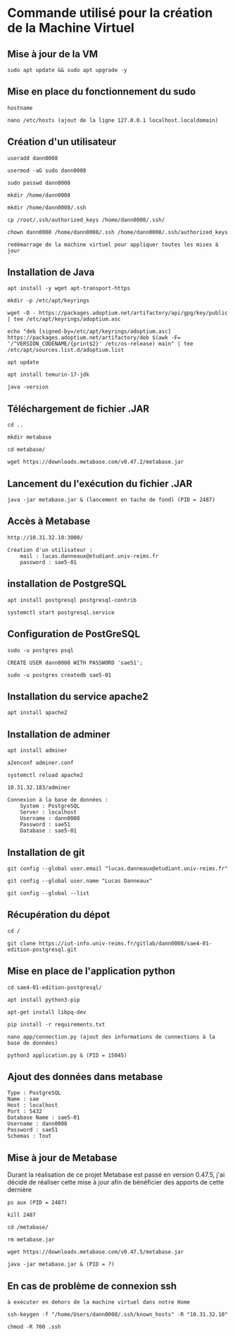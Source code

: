 # Commande utilisé pour la création de la Machine Virtuel

## Mise à jour de la VM

    sudo apt update && sudo apt upgrade -y

## Mise en place du fonctionnement du sudo

    hostname

    nano /etc/hosts (ajout de la ligne 127.0.0.1 localhost.localdomain)

## Création d'un utilisateur

    useradd dann0008

    usermod -aG sudo dann0008

    sudo passwd dann0008

    mkdir /home/dann0008

    mkdir /home/dann0008/.ssh

    cp /root/.ssh/authorized_keys /home/dann0008/.ssh/ 

    chown dann0008 /home/dann0008/.ssh /home/dann0008/.ssh/authorized_keys

    redémarrage de la machine virtuel pour appliquer toutes les mises à jour

## Installation de Java

    apt install -y wget apt-transport-https

    mkdir -p /etc/apt/keyrings

    wget -O - https://packages.adoptium.net/artifactory/api/gpg/key/public | tee /etc/apt/keyrings/adoptium.asc
    
    echo "deb [signed-by=/etc/apt/keyrings/adoptium.asc] https://packages.adoptium.net/artifactory/deb $(awk -F= '/^VERSION_CODENAME/{print$2}' /etc/os-release) main" | tee /etc/apt/sources.list.d/adoptium.list

    apt update

    apt install temurin-17-jdk

    java -version

## Téléchargement de fichier .JAR

    cd ..

    mkdir metabase

    cd metabase/

    wget https://downloads.metabase.com/v0.47.2/metabase.jar

## Lancement du l'exécution du fichier .JAR

    java -jar metabase.jar & (lancement en tache de fond) (PID = 2487)

## Accès à Metabase

    http://10.31.32.10:3000/

    Création d'un utilisateur :
        mail : lucas.danneaux@etudiant.univ-reims.fr
        password : sae5-01

## installation de PostgreSQL

    apt install postgresql postgresql-contrib

    systemctl start postgresql.service

## Configuration de PostGreSQL

    sudo -u postgres psql

    CREATE USER dann0008 WITH PASSWORD 'sae51';

    sudo -u postgres createdb sae5-01

## Installation du service apache2

    apt install apache2

## Installation de adminer

    apt install adminer

    a2enconf adminer.conf

    systemctl reload apache2

    10.31.32.183/adminer

    Connexion à la base de données :
        System : PostgreSQL
        Server : localhost
        Username : dann0008
        Password : sae51
        Database : sae5-01

## Installation de git

    git config --global user.email "lucas.danneaux@etudiant.univ-reims.fr"

    git config --global user.name "Lucas Danneaux"

    git config --global --list

## Récupération du dépot

    cd /

    git clone https://iut-info.univ-reims.fr/gitlab/dann0008/sae4-01-edition-postgresql.git

## Mise en place de l'application python

    cd sae4-01-edition-postgresql/

    apt install python3-pip

    apt-get install libpq-dev

    pip install -r requirements.txt

    nano app/connection.py (ajout des informations de connections à la base de données)

    python3 application.py & (PID = 15045)

## Ajout des données dans metabase

    Type : PostgreSQL
    Name : sae
    Host : localhost
    Port : 5432
    Database Name : sae5-01
    Username : dann0008
    Password : sae51
    Schemas : Tout

## Mise à jour de Metabase

Durant la réalisation de ce projet Metabase est passé en version 0.47.5, j'ai décidé de réaliser cette mise à jour afin de bénéficier des apports de cette dernière

    ps aux (PID = 2487)

    kill 2487

    cd /metabase/

    rm metabase.jar

    wget https://downloads.metabase.com/v0.47.5/metabase.jar

    java -jar metabase.jar & (PID = ?)

## En cas de problème de connexion ssh

    à exécuter en dehors de la machine virtuel dans notre Home

    ssh-keygen -f "/home/Users/dann0008/.ssh/known_hosts" -R "10.31.32.10"

    chmod -R 700 .ssh
